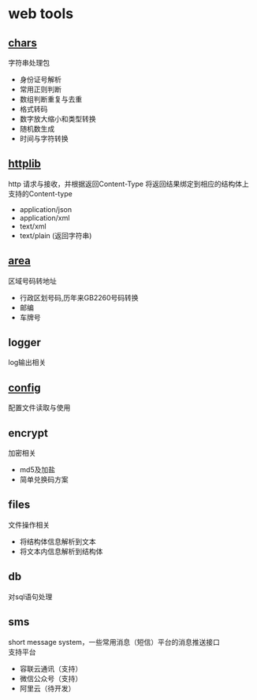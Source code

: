 # web tools

## [chars](https://github.com/vgmdj/utils/tree/master/chars)
字符串处理包
- 身份证号解析
- 常用正则判断
- 数组判断重复与去重
- 格式转码
- 数字放大缩小和类型转换
- 随机数生成
- 时间与字符转换

## [httplib](https://github.com/vgmdj/utils/tree/master/httplib)
http 请求与接收，并根据返回Content-Type 将返回结果绑定到相应的结构体上<br>
支持的Content-type
- application/json
- application/xml
- text/xml
- text/plain (返回字符串)

## [area](https://github.com/vgmdj/utils/tree/master/area)
区域号码转地址
- 行政区划号码,历年来GB2260号码转换
- 邮编
- 车牌号

## logger
log输出相关

## [config](https://github.com/vgmdj/utils/tree/master/config)
配置文件读取与使用

## encrypt
加密相关
- md5及加盐
- 简单兑换码方案

## files
文件操作相关
- 将结构体信息解析到文本
- 将文本内信息解析到结构体

## db
对sql语句处理

## sms
short message system，一些常用消息（短信）平台的消息推送接口<br>
支持平台
- 容联云通讯（支持）
- 微信公众号（支持）
- 阿里云（待开发）


